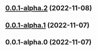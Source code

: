 ## [0.0.1-alpha.2](https://github.com/wooksjs/http-static/compare/v0.0.1-alpha.1...v0.0.1-alpha.2) (2022-11-08)



## [0.0.1-alpha.1](https://github.com/wooksjs/http-static/compare/v0.0.1-alpha.0...v0.0.1-alpha.1) (2022-11-07)



## 0.0.1-alpha.0 (2022-11-07)




